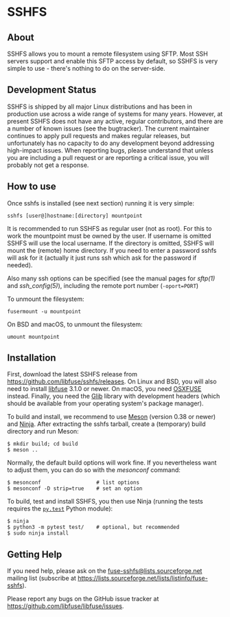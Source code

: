 # SSHFS


## About

SSHFS allows you to mount a remote filesystem using SFTP. Most SSH
servers support and enable this SFTP access by default, so SSHFS is
very simple to use - there's nothing to do on the server-side.


## Development Status

SSHFS is shipped by all major Linux distributions and has been in
production use across a wide range of systems for many years. However,
at present SSHFS does not have any active, regular contributors, and
there are a number of known issues (see the bugtracker).  The current
maintainer continues to apply pull requests and makes regular
releases, but unfortunately has no capacity to do any development
beyond addressing high-impact issues. When reporting bugs, please
understand that unless you are including a pull request or are
reporting a critical issue, you will probably not get a response.


## How to use

Once sshfs is installed (see next section) running it is very simple:

    sshfs [user@]hostname:[directory] mountpoint

It is recommended to run SSHFS as regular user (not as root).  For
this to work the mountpoint must be owned by the user.  If username is
omitted SSHFS will use the local username. If the directory is
omitted, SSHFS will mount the (remote) home directory.  If you need to
enter a password sshfs will ask for it (actually it just runs ssh
which ask for the password if needed).

Also many ssh options can be specified (see the manual pages for
*sftp(1)* and *ssh_config(5)*), including the remote port number
(`-oport=PORT`)

To unmount the filesystem:

    fusermount -u mountpoint

On BSD and macOS, to unmount the filesystem:

    umount mountpoint


## Installation

First, download the latest SSHFS release from
https://github.com/libfuse/sshfs/releases. On Linux and BSD, you will
also need to install [libfuse][libfuse] 3.1.0 or newer. On macOS, you need
[OSXFUSE][OSXFUSE] instead. Finally, you need the [Glib][Glib] library with development
headers (which should be available from your operating system's
package manager).

To build and install, we recommend to use [Meson][Meson] (version 0.38 or
newer) and [Ninja][Ninja].  After extracting the sshfs tarball, create a
(temporary) build directory and run Meson:

    $ mkdir build; cd build
    $ meson ..

Normally, the default build options will work fine. If you
nevertheless want to adjust them, you can do so with the *mesonconf*
command:

    $ mesonconf                  # list options 
    $ mesonconf -D strip=true    # set an option

To build, test and install SSHFS, you then use Ninja (running the
tests requires the [`py.test`][py.test] Python module):

    $ ninja
    $ python3 -m pytest test/    # optional, but recommended
    $ sudo ninja install


## Getting Help

If you need help, please ask on the <fuse-sshfs@lists.sourceforge.net>
mailing list (subscribe at
https://lists.sourceforge.net/lists/listinfo/fuse-sshfs).

Please report any bugs on the GitHub issue tracker at
https://github.com/libfuse/libfuse/issues.


  [libfuse]: http://github.com/libfuse/libfuse
  [OSXFUSE]: https://osxfuse.github.io/
  [Glib]: https://developer.gnome.org/glib/stable/
  [Meson]: http://mesonbuild.com/
  [Ninja]: https://ninja-build.org/
  [py.test]: http://www.pytest.org/
